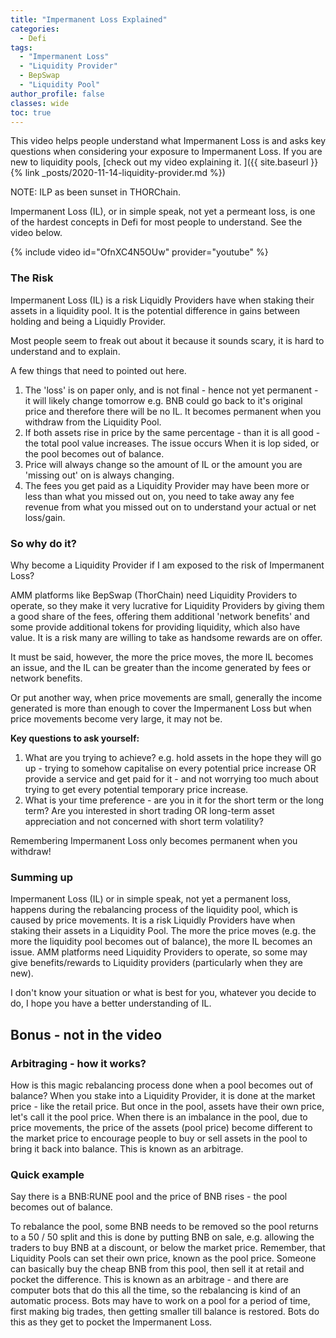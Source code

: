 ```yaml
---
title: "Impermanent Loss Explained"
categories:
  - Defi
tags:
  - "Impermanent Loss"
  - "Liquidity Provider"
  - BepSwap
  - "Liquidity Pool"
author_profile: false
classes: wide
toc: true
---
```

This video helps people understand what Impermanent Loss is and asks key questions when considering your exposure to Impermanent Loss. If you are new to liquidity pools, [check out my video explaining it. ]({{ site.baseurl }}{% link _posts/2020-11-14-liquidity-provider.md %})

NOTE: ILP as been sunset in THORChain.

Impermanent Loss (IL), or in simple speak, not yet a permeant loss, is one of the hardest concepts in Defi for most people to understand.  See the video below.

{% include video id="OfnXC4N5OUw" provider="youtube" %}

### The Risk
Impermanent Loss (IL) is a risk Liquidly Providers have when staking their assets in a liquidity pool. It is the potential difference in gains between holding and being a Liquidly Provider. 

Most people seem to freak out about it because it sounds scary, it is hard to understand and to explain.

A few things that need to pointed out here.
1. The 'loss' is on paper only, and is not final - hence not yet permanent - it will likely change tomorrow e.g. BNB could go back to it's original price and therefore there will be no IL. It becomes permanent when you withdraw from the Liquidity Pool.
2. If both assets rise in price by the same percentage - than it is all good - the total pool value increases. The issue occurs When it is lop sided, or the pool becomes out of balance.
3. Price will always change so the amount of IL or the amount you are 'missing out' on is always changing. 
4. The fees you get paid as a Liquidity Provider may have been more or less than what you missed out on, you need to take away any fee revenue from what you missed out on to understand your actual or net loss/gain. 

### So why do it? 
Why become a Liquidity Provider if I am exposed to the risk of Impermanent Loss?

AMM platforms like BepSwap (ThorChain) need Liquidity Providers to operate, so they make it very lucrative for Liquidity Providers by giving them a good share of the fees, offering them additional 'network benefits' and some provide additional tokens for providing liquidity, which also have value. 
It is a risk many are willing to take as handsome rewards are on offer. 

It must be said, however, the more the price moves, the more IL becomes an issue, and the IL can be greater than the income generated by fees or network benefits.

Or put another way, when price movements are small, generally the income generated is more than enough to cover the Impermanent Loss but when price movements become very large, it may not be. 

**Key questions to ask yourself:**
1. What are you trying to achieve? e.g. hold assets in the hope they will go up - trying to somehow capitalise on every potential price increase OR provide a service and get paid for it - and not worrying too much about trying to get every potential temporary price increase.
2. What is your time preference - are you in it for the short term or the long term? Are you interested in short trading OR long-term asset appreciation and not concerned with short term volatility?

Remembering Impermanent Loss only becomes permanent when you withdraw! 

### Summing up 
Impermanent Loss (IL) or in simple speak, not yet a permanent loss, happens during the rebalancing process of the liquidity pool, which is caused by price movements. 
It is a risk Liquidly Providers have when staking their assets in a Liquidity Pool. 
The more the price moves (e.g. the more the liquidity pool becomes out of balance), the more IL becomes an issue. 
AMM platforms need Liquidity Providers to operate, so some may give benefits/rewards to Liquidity providers (particularly when they are new).

I don't know your situation or what is best for you, whatever you decide to do, I hope you have a better understanding of IL.


## Bonus - not in the video
### Arbitraging - how it works?
How is this magic rebalancing process done when a pool becomes out of balance?
When you stake into a Liquidity Provider, it is done at the market price - like the retail price. But once in the pool, assets have their own price, let's call it the pool price.
When there is an imbalance in the pool, due to price movements, the price of the assets (pool price) become different to the market price to encourage people to buy or sell assets in the pool to bring it back into balance. This is known as an arbitrage.


### Quick example
Say there is a BNB:RUNE pool and the price of BNB rises - the pool becomes out of balance. 

To rebalance the pool, some BNB needs to be removed so the pool returns to a 50 / 50 split and this is done by putting BNB on sale, e.g. allowing the traders to buy BNB at a discount, or below the market price. Remember, that Liquidity Pools can set their own price, known as the pool price. Someone can basically buy the cheap BNB from this pool, then sell it at retail and pocket the difference. This is known as an arbitrage - and there are computer bots that do this all the time, so the rebalancing is kind of an automatic process. Bots may have to work on a pool for a period of time, first making big trades, then getting smaller till balance is restored. Bots do this as they get to pocket the Impermanent Loss.
